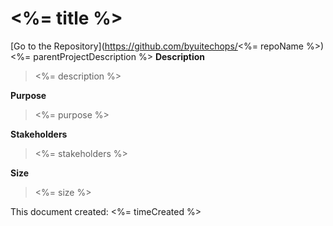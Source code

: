 # <%= title %>
[Go to the Repository](https://github.com/byuitechops/<%= repoName %>)
<%= parentProjectDescription %>
**Description**
> <%= description %>

**Purpose**
> <%= purpose %>
                
**Stakeholders**
> <%= stakeholders %>
                    
**Size**
> <%= size %>


This document created: <%= timeCreated %>